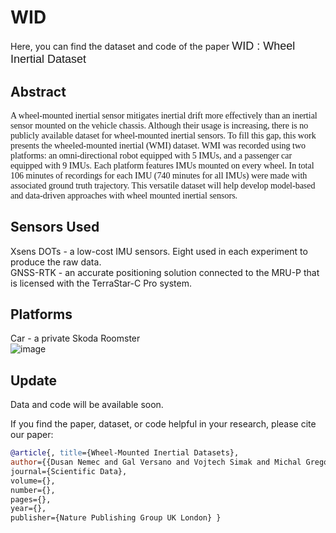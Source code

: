 # WID

Here, you can find the dataset and code of the paper <span style="font-family:Arial; font-size:18px;">WID : Wheel Inertial Dataset</span>

## Abstract

<p style="font-family:Verdana; font-size:14px;">
A wheel-mounted inertial sensor mitigates inertial drift more effectively than an inertial sensor mounted on the vehicle chassis.
Although their usage is increasing, there is no publicly available dataset for wheel-mounted inertial sensors.
To fill this gap, this work presents the wheeled-mounted inertial (WMI) dataset. WMI was recorded using two platforms: an omni-directional robot equipped with 5 IMUs, and a passenger car equipped with 9 IMUs.
Each platform features IMUs mounted on every wheel. In total 106 minutes of recordings for each IMU (740 minutes for all IMUs) were made with associated ground truth trajectory. 
This versatile dataset will help develop model-based and data-driven approaches with wheel mounted inertial sensors.
</p>

## Sensors Used
Xsens DOTs - a low-cost IMU sensors. Eight used in each experiment to produce the raw data.<br/>
GNSS-RTK - an accurate positioning solution connected to the MRU-P that is licensed with the TerraStar-C Pro system.


## Platforms
Car - a private Skoda Roomster <br/>
![image](https://github.com/user-attachments/assets/02c63ccd-79db-4340-b54f-677d6c060259)

## Update 

Data and code will be available soon.

If you find the paper, dataset, or code helpful in your research, please cite our paper:

```bibtex
@article{, title={Wheel-Mounted Inertial Datasets},
author={{Dusan Nemec and Gal Versano and Vojtech Simak and Michal Gregor and Itai Savin and Juraj Kekelak and Itzik Klein},
journal={Scientific Data},
volume={},
number={},
pages={},
year={},
publisher={Nature Publishing Group UK London} }
